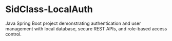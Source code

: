 # SidClass-LocalAuth
Java Spring Boot project demonstrating authentication and user management with local database, secure REST APIs, and role-based access control.
